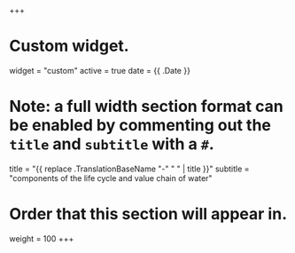+++
# Custom widget.
widget = "custom"
active = true
date = {{ .Date }}

# Note: a full width section format can be enabled by commenting out the `title` and `subtitle` with a `#`.
title = "{{ replace .TranslationBaseName "-" " " | title }}"
subtitle = "components of the life cycle and value chain of water"

# Order that this section will appear in.
weight = 100
+++
